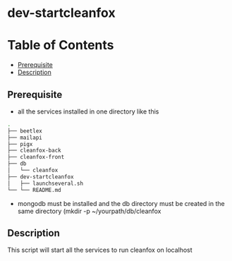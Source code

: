 # dev-startcleanfox

Table of Contents
=================

* [Prerequisite](#prerequisite)
* [Description](#description)
      
## Prerequisite

- all the services installed in one directory like this
```bash
.
├── beetlex
├── mailapi
├── pigx
├── cleanfox-back
├── cleanfox-front
├── db
│   └── cleanfox
├── dev-startcleanfox
│   ├── launchseveral.sh
└── └── README.md

```
- mongodb must be installed and the db directory must be created in the same directory (mkdir -p ~/yourpath/db/cleanfox

## Description

This script will start all the services to run cleanfox on localhost

